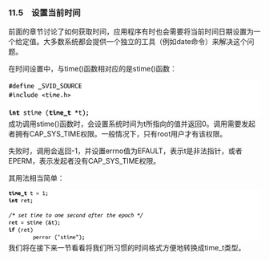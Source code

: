 ### 11.5　设置当前时间

前面的章节讨论了如何获取时间，应用程序有时也会需要将当前时间日期设置为一个给定值。大多数系统都会提供一个独立的工具（例如date命令）来解决这个问题。

在时间设置中，与time()函数相对应的是stime()函数：



![525.png](../images/525.png)
成功调用stime()函数时，会设置系统时间为t所指向的值并返回0。调用需要发起者拥有CAP_SYS_TIME权限。一般情况下，只有root用户才有该权限。

失败时，调用会返回-1，并设置errno值为EFAULT，表示t是非法指针，或者EPERM，表示发起者没有CAP_SYS_TIME权限。

其用法相当简单：



![526.png](../images/526.png)
我们将在接下来一节看看将我们所习惯的时间格式方便地转换成time_t类型。

